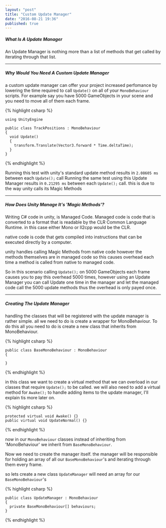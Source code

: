 ```yaml
---
layout: "post"
title: "Custom Update Manager"
date: "2016-08-21 19:36"
published: true
---
```


##### What Is A Update Manager
An Update Manager is nothing more than a list of methods that get called by iterating through that list.

---
##### Why Would You Need A Custom Update Manager

a custom update manager can offer your project increased perfomance by
lowering the time required to call `Update()` on all of your `MonoBehaviour` scripts. For example say you have 5000 GameObjects in your scene and you need to move all of them each frame.

{% highlight csharp %}
```
using UnityEngine

public class TrackPositions : MonoBehaviour
{
  void Update()
  {
    transform.Translate(Vector3.forward * Time.deltaTime);
  }
}
```
{% endhighlight %}


Running this test with unity's standard update method results in `2.08605 ms` between each `Update();` call Running the same test using this Update Manager results in `0.21295 ms` between each `Update();` call. this is due to the way unity calls its Magic Methods

---
##### How Does Unity Manage It's 'Magic Methods'?
Writing C# code in unity, is Managed Code. Managed code is code that is converted to a format that is readable by the CLR Common Language Runtime. in this case either Mono or Il2cpp would be the CLR.

native code is code that gets compiled into instructions that can be executed directly by a computer.

unity handles calling Magic Methods from native code however the methods themselves are in managed code so this causes overhead each time a method is called from native to managed code.

So in this scenario calling `Update();` on 5000 GameObjects each frame causes you to pay this overhead 5000 times, however using an Update Manager you can call Update one time in the manager and let the managed code call the 5000 update methods thus the overhead is only payed once.

---
##### Creating The Update Manager

handling the classes that will be registered with the update manager is rather simple. all we need to do is create a wrapper for MonoBehaviour. To do this all you need to do is create a new class that inherits from MonoBehaviour.

{% highlight csharp %}
```
public class BaseMonoBehaviour : MonoBehaviour
{

}
```
{% endhighlight %}

in this class we want to create a virtual method that we can overload in our classes that require `Update();` to be called. we will also need to add a virtual method for `Awake();` to handle adding items to the update manager, I'll explain tis more later on.

{% highlight csharp %}
```
protected virtual void Awake() {}
public virtual void UpdateNormal() {}
```
{% endhighlight %}

now in our `MonoBehaviour` classes instead of inheriting from 'MonoBehaviour' we inherit from `BaseMonoBehaviour`.

Now we need to create the manager itself. the manager will be responsible for holding an array of all our `BaseMonoBehaviour`'s and iterating through them every frame.

so lets create a new class `UpdateManager` will need an array for our `BaseMonoBehaviour`'s

{% highlight csharp %}
```
public class UpdateManager : MonoBehaviour
{
  private BaseMonoBehaviour[] behaviours;
}
```
{% endhighlight %}
